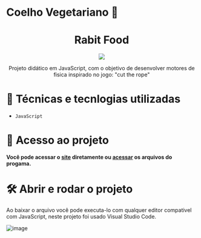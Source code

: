 # Coelho Vegetariano 🍉
<h1 align="center"> Rabit Food  </h1>
<p align="center">
<img loading="lazy" src="http://img.shields.io/static/v1?label=STATUS&message=FINALIZADO&color=GREEN&style=for-the-badge"/>
</p>
<p align="center">
Projeto didático em JavaScript, com o objetivo de desenvolver motores de fisica inspirado no jogo: "cut the rope"

  # :hammer: Técnicas e tecnlogias utilizadas

- `JavaScript` 

# 📁 Acesso ao projeto

**Você pode acessar o [site]([https://z3r1nh0.github.io/Rabit-Food/](https://coelho-brabo.vercel.app)) diretamente ou [acessar](https://github.com/Z3R1NH0/Rabit-Food.git) os arquivos do progama.**

# 🛠️ Abrir e rodar o projeto

Ao baixar o arquivo você pode executa-lo com qualquer editor compativel com JavaScript, neste projeto foi usado Visual Studio Code.


![image](https://github.com/user-attachments/assets/9bfbbb0c-d1fd-4fe0-b312-f8c20b2e7740)

